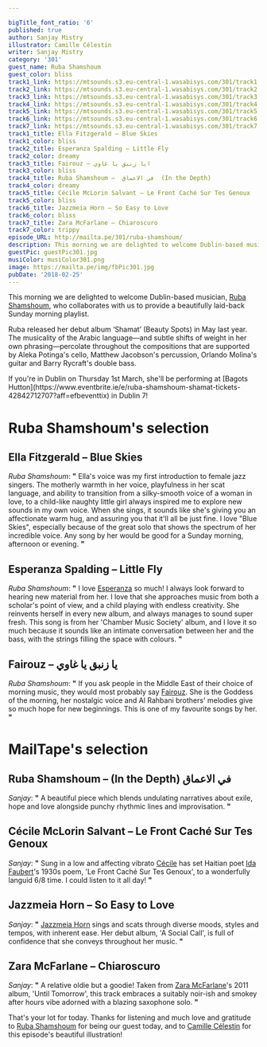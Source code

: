 ```yaml
---

bigTitle_font_ratio: '6'
published: true
author: Sanjay Mistry
illustrator: Camille Célestin
writer: Sanjay Mistry
category: '301'
guest_name: Ruba Shamshoum
guest_color: bliss
track1_link: https://mtsounds.s3.eu-central-1.wasabisys.com/301/track1.mp3
track2_link: https://mtsounds.s3.eu-central-1.wasabisys.com/301/track2.mp3
track3_link: https://mtsounds.s3.eu-central-1.wasabisys.com/301/track3.mp3
track4_link: https://mtsounds.s3.eu-central-1.wasabisys.com/301/track4.mp3
track5_link: https://mtsounds.s3.eu-central-1.wasabisys.com/301/track5.mp3
track6_link: https://mtsounds.s3.eu-central-1.wasabisys.com/301/track6.mp3
track7_link: https://mtsounds.s3.eu-central-1.wasabisys.com/301/track7.mp3
track1_title: Ella Fitzgerald – Blue Skies
track1_color: bliss
track2_title: Esperanza Spalding – Little Fly
track2_color: dreamy
track3_title: Fairouz – ايا زنبق يا غاوي
track3_color: bliss
track4_title: Ruba Shamshoum –  في الاعماق  (In the Depth)
track4_color: dreamy
track5_title: Cécile McLorin Salvant – Le Front Caché Sur Tes Genoux
track5_color: bliss
track6_title: Jazzmeia Horn – So Easy to Love
track6_color: bliss
track7_title: Zara McFarlane – Chiaroscuro
track7_color: trippy
episode_URL: http://mailta.pe/301/ruba-shamshoum/
description: This morning we are delighted to welcome Dublin-based musician, Ruba Shamshoum, who collaborates with us to provide a beautifully laid-back Sunday morning playlist.
guestPic: guestPic301.jpg
musiColor: musiColor301.png
image: https://mailta.pe/img/fbPic301.jpg
pubDate: '2018-02-25'
---
```

This morning we are delighted to welcome Dublin-based musician, [Ruba Shamshoum](http://ruba.land/), who collaborates with us to provide a beautifully laid-back Sunday morning playlist.
<p>Ruba released her debut album ‘Shamat’ (Beauty Spots) in May last year. The musicality of the Arabic language—and subtle shifts of weight in her own phrasing—percolate throughout the compositions that are supported by Aleka Potinga's cello, Matthew Jacobson's percussion, Orlando Molina's guitar and Barry Rycraft's double bass.
<p>If you're in Dublin on Thursday 1st March, she'll be performing at [Bagots Hutton](https://www.eventbrite.ie/e/ruba-shamshoum-shamat-tickets-42842712707?aff=efbeventtix) in Dublin 7!


# Ruba Shamshoum's selection


## Ella Fitzgerald – Blue Skies
_Ruba Shamshoum_: **"** Ella's voice was my first introduction to female jazz singers. The motherly warmth in her voice, playfulness in her scat language, and ability to transition from a silky-smooth voice of a woman in love, to a child-like naughty little girl always inspired me to explore new sounds in my own voice. When she sings, it sounds like she's giving you an affectionate warm hug, and assuring you that it'll all be just fine. I love "Blue Skies", especially because of the great solo that shows the spectrum of her incredible voice. Any song by her would be good for a Sunday morning, afternoon or evening. **"** 

## Esperanza Spalding – Little Fly
_Ruba Shamshoum_: **"** I love [Esperanza](http://www.esperanzaspalding.com/) so much! I always look forward to hearing new material from her. I love that she approaches music from both a scholar's point of view, and a child playing with endless creativity. She reinvents herself in every new album, and always manages to sound super fresh. This song is from her 'Chamber Music Society' album, and I love it so much because it sounds like an intimate conversation between her and the bass, with the strings filling the space with colours. **"** 

## Fairouz – يا زنبق يا غاوي
_Ruba Shamshoum_: **"** If you ask people in the Middle East of their choice of morning music, they would most probably say [Fairouz](https://en.wikipedia.org/wiki/Fairuz). She is the Goddess of the morning, her nostalgic voice and Al Rahbani brothers' melodies give so much hope for new beginnings. This is one of my favourite songs by her. **"** 


# MailTape's selection

## Ruba Shamshoum – (In the Depth) في الاعماق
_Sanjay_: **"** A beautiful piece which blends undulating narratives about exile, hope and love alongside punchy rhythmic lines and improvisation. **"** 

## Cécile McLorin Salvant – Le Front Caché Sur Tes Genoux
_Sanjay_: **"** Sung in a low and affecting vibrato [Cécile](http://www.cecilemclorinsalvant.com/) has set Haitian poet [Ida Faubert](https://en.wikipedia.org/wiki/Ida_Faubert)'s 1930s poem, 'Le Front Caché Sur Tes Genoux', to a wonderfully languid 6/8 time. I could listen to it all day! **"** 

## Jazzmeia Horn – So Easy to Love
_Sanjay_: **"** [Jazzmeia Horn](https://www.theartistryofjazzhorn.com/) sings and scats through diverse moods, styles and tempos, with inherent ease. Her debut album, 'A Social Call', is full of confidence that she conveys throughout her music. **"** 

## Zara McFarlane – Chiaroscuro
_Sanjay_: **"** A relative oldie but a goodie! Taken from [Zara McFarlane](https://www.zaramcfarlane.com/)'s 2011 album, 'Until Tomorrow', this track embraces a suitably noir-ish and smokey after hours vibe adorned with a blazing saxophone solo. **"** 

That's your lot for today. Thanks for listening and much love and gratitude to [Ruba Shamshoum](http://ruba.land/) for being our guest today, and to [Camille Célestin](http://bravocamo.studio/) for this episode's beautiful illustration!
